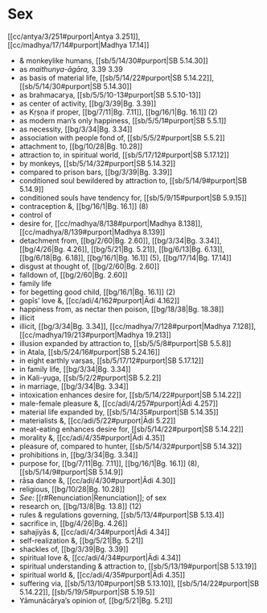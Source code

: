 # Sex

[[cc/antya/3/251#purport|Antya 3.251]], [[cc/madhya/17/14#purport|Madhya 17.14]]

* & monkeylike humans, [[sb/5/14/30#purport|SB 5.14.30]]
* as *maithunya-āgāra,* 3.39 3.39
* as basis of material life, [[sb/5/14/22#purport|SB 5.14.22]], [[sb/5/14/30#purport|SB 5.14.30]]
* as brahmacarya, [[sb/5/5/10-13#purport|SB 5.5.10-13]]
* as center of activity, [[bg/3/39|Bg. 3.39]]
* as Kṛṣṇa if proper, [[bg/7/11|Bg. 7.11]], [[bg/16/1|Bg. 16.1]] (2)
* as modern man’s only happiness, [[sb/5/5/1#purport|SB 5.5.1]]
* as necessity, [[bg/3/34|Bg. 3.34]]
* association with people fond of, [[sb/5/5/2#purport|SB 5.5.2]]
* attachment to, [[bg/10/28|Bg. 10.28]]
* attraction to, in spiritual world, [[sb/5/17/12#purport|SB 5.17.12]]
* by monkeys, [[sb/5/14/32#purport|SB 5.14.32]]
* compared to prison bars, [[bg/3/39|Bg. 3.39]]
* conditioned soul bewildered by attraction to, [[sb/5/14/9#purport|SB 5.14.9]]
* conditioned souls have tendency for, [[sb/5/9/15#purport|SB 5.9.15]]
* contraception &, [[bg/16/1|Bg. 16.1]] (8)
* control of 
* desire for, [[cc/madhya/8/138#purport|Madhya 8.138]], [[cc/madhya/8/139#purport|Madhya 8.139]]
* detachment from, [[bg/2/60|Bg. 2.60]], [[bg/3/34|Bg. 3.34]], [[bg/4/26|Bg. 4.26]], [[bg/5/21|Bg. 5.21]], [[bg/6/13|Bg. 6.13]], [[bg/6/18|Bg. 6.18]], [[bg/16/1|Bg. 16.1]] (5), [[bg/17/14|Bg. 17.14]]
* disgust at thought of, [[bg/2/60|Bg. 2.60]]
* falldown of, [[bg/2/60|Bg. 2.60]]
* family life 
* for begetting good child, [[bg/16/1|Bg. 16.1]] (2)
* gopīs’ love &, [[cc/adi/4/162#purport|Ādi 4.162]]
* happiness from, as nectar then poison, [[bg/18/38|Bg. 18.38]]
* illicit 
* illicit, [[bg/3/34|Bg. 3.34]], [[cc/madhya/7/128#purport|Madhya 7.128]], [[cc/madhya/19/213#purport|Madhya 19.213]]
* illusion expanded by attraction to, [[sb/5/5/8#purport|SB 5.5.8]]
* in Atala, [[sb/5/24/16#purport|SB 5.24.16]]
* in eight earthly varṣas, [[sb/5/17/12#purport|SB 5.17.12]]
* in family life, [[bg/3/34|Bg. 3.34]]
* in Kali-yuga, [[sb/5/2/2#purport|SB 5.2.2]]
* in marriage, [[bg/3/34|Bg. 3.34]]
* intoxication enhances desire for, [[sb/5/14/22#purport|SB 5.14.22]]
* male-female pleasure &, [[cc/adi/4/257#purport|Ādi 4.257]]
* material life expanded by, [[sb/5/14/35#purport|SB 5.14.35]]
* materialists &, [[cc/adi/5/22#purport|Ādi 5.22]]
* meat-eating enhances desire for, [[sb/5/14/22#purport|SB 5.14.22]]
* morality &, [[cc/adi/4/35#purport|Ādi 4.35]]
* pleasure of, compared to hunter, [[sb/5/14/32#purport|SB 5.14.32]]
* prohibitions in, [[bg/3/34|Bg. 3.34]]
* purpose for, [[bg/7/11|Bg. 7.11]], [[bg/16/1|Bg. 16.1]] (8), [[sb/5/14/9#purport|SB 5.14.9]]
* rāsa dance &, [[cc/adi/4/30#purport|Ādi 4.30]]
* religious, [[bg/10/28|Bg. 10.28]]
* *See:* [[r#Renunciation|Renunciation]]; of sex 
* research on, [[bg/13/8|Bg. 13.8]] (12)
* rules & regulations governing, [[sb/5/13/4#purport|SB 5.13.4]]
* sacrifice in, [[bg/4/26|Bg. 4.26]]
* sahajiyās &, [[cc/adi/4/34#purport|Ādi 4.34]]
* self-realization &, [[bg/5/21|Bg. 5.21]]
* shackles of, [[bg/3/39|Bg. 3.39]]
* spiritual love &, [[cc/adi/4/34#purport|Ādi 4.34]]
* spiritual understanding & attraction to, [[sb/5/13/19#purport|SB 5.13.19]]
* spiritual world &, [[cc/adi/4/35#purport|Ādi 4.35]]
* suffering via, [[sb/5/13/10#purport|SB 5.13.10]], [[sb/5/14/22#purport|SB 5.14.22]], [[sb/5/19/5#purport|SB 5.19.5]]
* Yāmunācārya’s opinion of, [[bg/5/21|Bg. 5.21]]
